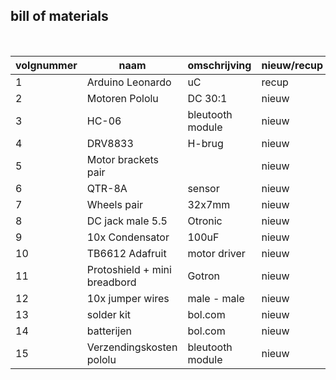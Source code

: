 ## bill of materials
<br />

|volgnummer|naam              |omschrijving|nieuw/recup|kostprijs/stuk|aantal|subtotaal|
|----------|----              |------------|-----------|--------------|------|---------|
|         1|  Arduino Leonardo|  uC          |    recup  |     28.44    |    1  |     28.44    |
|         2|   Motoren Pololu | DC 30:1      |  nieuw    |     16.95     |  2    | 33.90   |
|         3|   HC-06          |bleutooth module |   nieuw   |     6.79|    1  |  6.79  |
|         4|    DRV8833       |H-brug |   nieuw   |     5.04|    1  |  5.04  |
|         5|   Motor brackets pair    | |   nieuw   |     2.95|    2  |  2.95  |
|         6|   QTR-8A          |sensor |   nieuw   |     9.95|    1  |  9.95  |
|         7|   Wheels pair      |32x7mm|   nieuw   |     2.95|    1  |  2.95 |
|         8| DC jack male 5.5        | Otronic |   nieuw   |     2.2|    1  |  2.2  |
|         9|   10x Condensator        | 100uF |   nieuw   |     2.4|    1  |  2.4|
|        10|   TB6612 Adafruit       | motor driver |   nieuw   |     5.99|    1  |  5.99  |
|        11|  Protoshield + mini breadbord    | Gotron|   nieuw   | 6.90 |    1  |  6.90  |
|        12|  10x jumper wires          |male - male |   nieuw   |     3.94|    1  |  3.94  |
|        13|      solder kit      |bol.com |   nieuw   |     23|    1  |  23  |
|        14|        batterijen    |bol.com |   nieuw   |     7|    1  |  14 |
|        15| Verzendingskosten pololu |bleutooth module |   nieuw   |   43.9 |    1  |  43.9  |
